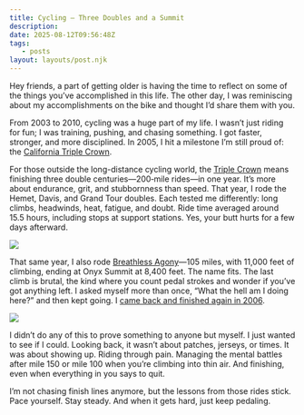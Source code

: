 ```yaml
---
title: Cycling – Three Doubles and a Summit
description:
date: 2025-08-12T09:56:48Z
tags:
   - posts
layout: layouts/post.njk
---
```


Hey friends, a part of getting older is having the time to reflect on some of the things you’ve accomplished in this life.  The other day, I was reminiscing about my accomplishments on the bike and thought I’d share them with you.

From 2003 to 2010, cycling was a huge part of my life. I wasn’t just riding for fun; I was training, pushing, and chasing something. I got faster, stronger, and more disciplined. In 2005, I hit a milestone I’m still proud of: the [California Triple Crown](https://www.caltriplecrown.org/DoublesbyName/RiderHistoryReport.asp?RiderID=5167).

For those outside the long-distance cycling world, the [Triple Crown](http://www.caltriplecrown.com/) means finishing three double centuries—200‑mile rides—in one year. It’s more about endurance, grit, and stubbornness than speed. That year, I rode the Hemet, Davis, and Grand Tour doubles. Each tested me differently: long climbs, headwinds, heat, fatigue, and doubt. Ride time averaged around 15.5 hours, including stops at support stations. Yes, your butt hurts for a few days afterward.

![](assets/triple-crown.png)

That same year, I also rode [Breathless Agony](http://www.cyclingpros.com/Onyx0504.htm)—105 miles, with 11,000 feet of climbing, ending at Onyx Summit at 8,400 feet. The name fits. The last climb is brutal, the kind where you count pedal strokes and wonder if you’ve got anything left. I asked myself more than once, “What the hell am I doing here?” and then kept going. I [came back and finished again in 2006](http://www.cyclingpros.com/Onyx0604.htm).

![](assets/breathless-agony.png)

I didn’t do any of this to prove something to anyone but myself. I just wanted to see if I could. Looking back, it wasn’t about patches, jerseys, or times. It was about showing up. Riding through pain. Managing the mental battles after mile 150 or mile 100 when you’re climbing into thin air. And finishing, even when everything in you says to quit.

I’m not chasing finish lines anymore, but the lessons from those rides stick. Pace yourself. Stay steady. And when it gets hard, just keep pedaling.